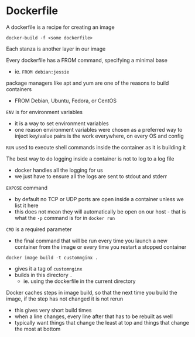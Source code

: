 # Dockerfile
A dockerfile is a recipe for creating an image

`docker-build -f <some dockerfile>`

Each stanza is another layer in our image

Every dockerfile has a FROM command, specifying a minimal base
* ie. `FROM debian:jessie`

package managers like apt and yum are one of the reasons to build containers
* FROM Debian, Ubuntu, Fedora, or CentOS

`ENV` is for environment variables
* it is a way to set environment variables
* one reason environment variables were chosen as a preferred way to inject key/value pairs is the work everywhere, on every OS and config

`RUN` used to execute shell commands inside the container as it is building it

The best way to do logging inside a container is not to log to a log file
* docker handles all the logging for us
* we just have to ensure all the logs are sent to stdout and stderr

`EXPOSE` command
* by default no TCP or UDP ports are open inside a container unless we list it here
* this does not mean they will automatically be open on our host - that is what the `-p` command is for in `docker run`

`CMD` is a required parameter
* the final command that will be run every time you launch a new container from the image or every time you restart a stopped container

`docker image build -t customnginx .`
* gives it a tag of `customnginx`
* builds in this directory `.`
  * ie. using the dockerfile in the current directory

Docker caches steps in image build, so that the next time you build the image, if the step has not changed it is not rerun
* this gives very short build times
* when a line changes, every line after that has to be rebuilt as well
* typically want things that change the least at top and things that change the most at bottom
